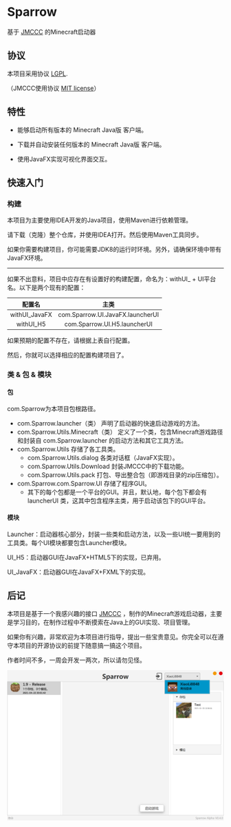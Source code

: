 # Sparrow
基于 [JMCCC](https://github.com/to2mbn/JMCCC) 的Minecraft启动器

## 协议

本项目采用协议 [LGPL](LICENSE.txt).

（JMCCC使用协议 [MIT license](https://to2mbn.github.io/jmccc/LICENSE.txt)）

## 特性

- 能够启动所有版本的 Minecraft Java版 客户端。

- 下载并自动安装任何版本的 Minecraft Java版 客户端。

- 使用JavaFX实现可视化界面交互。

## 快速入门

### 构建
本项目为主要使用IDEA开发的Java项目，使用Maven进行依赖管理。

请下载（克隆）整个仓库，并使用IDEA打开。然后使用Maven工具同步。

如果你需要构建项目，你可能需要JDK8的运行时环境。另外，请确保环境中带有JavaFX环境。

------

如果不出意料，项目中应存在有设置好的构建配置，命名为：withUI_ + UI平台名。以下是两个现有的配置：

|    配置名     |            主类             |
| :-----------: | :-------------------------:|
| withUI_JavaFX | com.Sparrow.UI.JavaFX.launcherUI |
|   withUI_H5   |  com.Sparrow.UI.H5.launcherUI |

如果预期的配置不存在，请根据上表自行配置。

然后，你就可以选择相应的配置构建项目了。

### 类 & 包 & 模块

#### 包
com.Sparrow为本项目包根路径。

- com.Sparrow.launcher（类） 声明了启动器的快速启动游戏的方法。
- com.Sparrow.Utils.Minecraft（类）  定义了一个类，包含Minecraft游戏路径和封装自 com.Sparrow.launcher 的启动方法和其它工具方法。
- com.Sparrow.Utils 存储了各工具类。
    - com.Sparrow.Utils.dialog 各类对话框（JavaFX实现）。
    - com.Sparrow.Utils.Download 封装JMCCC中的下载功能。
    - com.Sparrow.Utils.pack 打包、导出整合包（即游戏目录的zip压缩包）。
- com.Sparrow.com.Sparrow.UI 存储了程序GUI。
    - 其下的每个包都是一个平台的GUI。并且，默认地，每个包下都会有 launcherUI 类，这其中包含程序主类，用于启动该包下的GUI平台。

#### 模块
Launcher：启动器核心部分，封装一些类和启动方法，以及一些UI统一要用到的工具类。每个UI模块都要包含Launcher模块。

UI_H5：启动器GUI在JavaFX+HTML5下的实现，已弃用。

UI_JavaFX：启动器GUI在JavaFX+FXML下的实现。

## 后记

本项目是基于一个我感兴趣的接口 [JMCCC](https://github.com/to2mbn/JMCCC) ，制作的Minecraft游戏启动器，主要是学习目的，在制作过程中不断摸索在Java上的GUI实现、项目管理。

如果你有兴趣，非常欢迎为本项目进行指导，提出一些宝贵意见。你完全可以在遵守本项目的开源协议的前提下随意搞一搞这个项目。

作者时间不多，一周会开发一两次，所以请勿见怪。

![屏幕截图_JavaFX](docs/Screenshot_JavaFX.png)